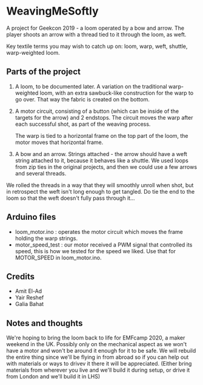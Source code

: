 # WeavingMeSoftly
A project for Geekcon 2019 - a loom operated by a bow and arrow.
The player shoots an arrow with a thread tied to it through the loom, as weft.

Key textile terms you may wish to catch up on: loom, warp, weft, shuttle, warp-weighted loom.

## Parts of the project
1. A loom, to be documented later. A variation on the traditional warp-weighted loom, with an extra sawbuck-like construction for the warp to go over. That way the fabric is created on the bottom.

2. A motor circuit, consisting of a button (which can be inside of the targets for the arrow) and 2 endstops.
	The circuit moves the warp after each successful shot, as part of the weaving process.

	The warp is tied to a horizontal frame on the top part of the loom, the motor moves that horizontal frame.

3. A bow and an arrow. Strings attached - the arrow should have a weft string attached to it, because it behaves like a shuttle. We used loops from zip ties in the original projects, and then we could use a few arrows and several threads.

We rolled the threads in a way that they will smoothly unroll when shot, but in retrospect the weft isn't long enough to get tangled. Do tie the end to the loom so that the weft doesn't fully pass through it...

## Arduino files
* loom_motor.ino : operates the motor circuit which moves the frame holding the warp strings.
* motor_speed_test : our motor received a PWM signal that controlled its speed, this is how we tested for the speed we liked. Use that for MOTOR_SPEED in loom_motor.ino.

## Credits
* Amit El-Ad
* Yair Reshef
* Galia Bahat

## Notes and thoughts
We're hoping to bring the loom back to life for EMFcamp 2020, a maker weekend in the UK. 
Possibly only on the mechanical aspect as we won't have a motor and won't be around it enough for it to be safe.
We will rebuild the entire thing since we'll be flying in from abroad so if you can help out with materials or ways to drivev it there it will be appreciated. (Either bring materials from wherever you live and we'll build it during setup, or drive it from London and we'll build it in LHS)